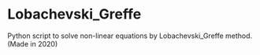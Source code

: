 # Lobachevski_Greffe
Python script to solve non-linear equations by Lobachevski_Greffe method. (Made in 2020)
